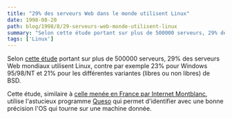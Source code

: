 ```yaml
---
title: "29% des serveurs Web dans le monde utilisent Linux"
date: 1998-08-20
path: blog/1998/8/29-serveurs-web-monde-utilisent-linux
summary: "Selon cette étude portant sur plus de 500000 serveurs, 29% des serveurs Web mondiaux utilisent Linux, contre par exemple 23% pour Windows 95/98/NT et 21% pour les différentes variantes (libres ou non libres) de BSD."
tags: ['Linux']
---
```


<P>
Selon <A HREF="http://members.tripod.com/~hzo/osi_counter/">cette étude</A>
portant sur plus de 500000 serveurs, 29% des serveurs Web mondiaux utilisent
Linux, contre par exemple 23% pour Windows 95/98/NT et 21% pour les
différentes variantes (libres ou non libres) de BSD.
</P>

<P>
Cette étude, similaire à <A HREF="http://www.internet-montblanc.fr/stats">
celle menée en France par Internet Montblanc</A>, utilise l'astucieux
programme <A HREF="http://www.apostols.org/projectz/queso/">Queso</A> qui
permet d'identifier avec une bonne précision l'OS qui tourne sur une
machine donnée.
</P>


